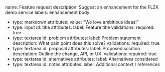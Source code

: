 name: Feature request
description: Suggest an enhancement for the FLZK demo service
labels: enhancement
body:
  - type: markdown
    attributes:
      value: "We love ambitious ideas!"
  - type: input
    id: title
    attributes:
      label: Feature title
    validations:
      required: true
  - type: textarea
    id: problem
    attributes:
      label: Problem statement
      description: What pain point does this solve?
    validations:
      required: true
  - type: textarea
    id: proposal
    attributes:
      label: Proposed solution
      description: Outline the change, API, or UX.
    validations:
      required: true
  - type: textarea
    id: alternatives
    attributes:
      label: Alternatives considered
  - type: textarea
    id: notes
    attributes:
      label: Additional context / references
